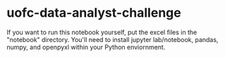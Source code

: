 # uofc-data-analyst-challenge

If you want to run this notebook yourself, put the excel files in the "notebook" directory. You'll need to install jupyter lab/notebook, pandas, numpy, and openpyxl within your Python enviornment.
